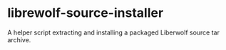 # librewolf-source-installer
A helper script extracting and installing a packaged Liberwolf source tar archive.

